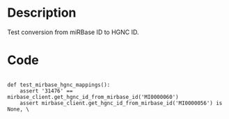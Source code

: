 # Description
Test conversion from miRBase ID to HGNC ID.

# Code
```

def test_mirbase_hgnc_mappings():
    assert '31476' == mirbase_client.get_hgnc_id_from_mirbase_id('MI0000060')
    assert mirbase_client.get_hgnc_id_from_mirbase_id('MI0000056') is None, \

```
